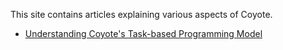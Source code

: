 This site contains articles explaining various aspects of Coyote.

- [Understanding Coyote's Task-based Programming Model](./TaskBasedProgrammingModel.md)
